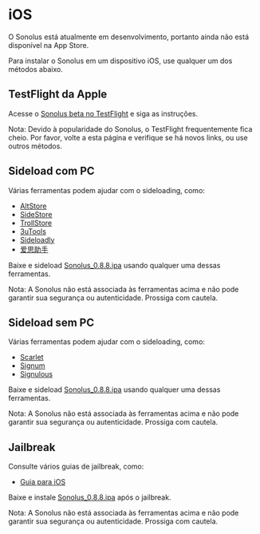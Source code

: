 # iOS

O Sonolus está atualmente em desenvolvimento, portanto ainda não está disponível na App Store.

Para instalar o Sonolus em um dispositivo iOS, use qualquer um dos métodos abaixo.

## TestFlight da Apple

Acesse o [Sonolus beta no TestFlight](https://testflight.apple.com/join/mdFtAf92) e siga as instruções.

Nota: Devido à popularidade do Sonolus, o TestFlight frequentemente fica cheio. Por favor, volte a esta página e verifique se há novos links, ou use outros métodos.

## Sideload com PC

Várias ferramentas podem ajudar com o sideloading, como:

-   [AltStore](https://altstore.io)
-   [SideStore](https://sidestore.io)
-   [TrollStore](https://github.com/opa334/TrollStore)
-   [3uTools](http://3u.com)
-   [Sideloadly](https://sideloadly.io)
-   [爱思助手](https://www.i4.cn)

Baixe e sideload [Sonolus_0.8.8.ipa](https://download.sonolus.com/Sonolus_0.8.8.ipa) usando qualquer uma dessas ferramentas.

Nota: A Sonolus não está associada às ferramentas acima e não pode garantir sua segurança ou autenticidade. Prossiga com cautela.

## Sideload sem PC

Várias ferramentas podem ajudar com o sideloading, como:

-   [Scarlet](https://usescarlet.com)
-   [Signum](https://signumsign.me)
-   [Signulous](https://www.signulous.com)

Baixe e sideload [Sonolus_0.8.8.ipa](https://download.sonolus.com/Sonolus_0.8.8.ipa) usando qualquer uma dessas ferramentas.

Nota: A Sonolus não está associada às ferramentas acima e não pode garantir sua segurança ou autenticidade. Prossiga com cautela.

## Jailbreak

Consulte vários guias de jailbreak, como:

-   [Guia para iOS](https://ios.cfw.guide)

Baixe e instale [Sonolus_0.8.8.ipa](https://download.sonolus.com/Sonolus_0.8.8.ipa) após o jailbreak.

Nota: A Sonolus não está associada às ferramentas acima e não pode garantir sua segurança ou autenticidade. Prossiga com cautela.

